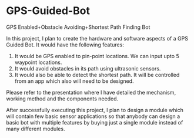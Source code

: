 # GPS-Guided-Bot
GPS Enabled+Obstacle Avoiding+Shortest Path Finding Bot

In this project, I plan to create the hardware and software aspects of a GPS Guided Bot. 
It would have the following features:
1. It would be GPS enabled to pin-point locations. We can input upto 5 waypoint locations.
2. It would avoid obstacles in its path using ultrasonic sensors.
3. It would also be able to detect the shortest path.
It will be controlled from an app which also will need to be designed.

Please refer to the presentation where I have detailed the mechanism, working method and the components needed.

After successfully executing this project, I plan to design a module which will contain few basic sensor applications so that anybody can design a basic bot with multiple features by buying just a single module instead of many different modules.

